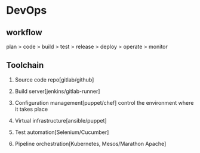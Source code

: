 # DevOps

## workflow

plan > code > build > test > release > deploy > operate > monitor

## Toolchain

1. Source code repo[gitlab/github]
   
2. Build server[jenkins/gitlab-runner]
   
3. Configuration management[puppet/chef]
   control the environment where it takes place
4. Virtual infrastructure[ansible/puppet]
5. Test automation[Selenium/Cucumber]
6. Pipeline orchestration[Kubernetes, Mesos/Marathon Apache]

